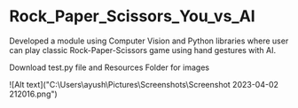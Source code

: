 # Rock_Paper_Scissors_You_vs_AI
Developed a module using Computer Vision and Python libraries where user can play classic Rock-Paper-Scissors game using hand gestures with AI.

Download test.py file and Resources Folder for images

![Alt text]("C:\Users\ayush\Pictures\Screenshots\Screenshot 2023-04-02 212016.png")
